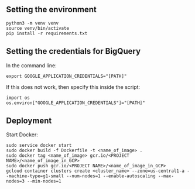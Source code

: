 ## Setting the environment
```
python3 -m venv venv
source venv/bin/activate
pip install -r requirements.txt
```

## Setting the credentials for BigQuery
In the command line:
```
export GOOGLE_APPLICATION_CREDENTIALS="[PATH]"
```
If this does not work, then specify this inside the script:
```
import os
os.environ["GOOGLE_APPLICATION_CREDENTIALS"]="[PATH]"
```

## Deployment
Start Docker:
```
sudo service docker start
sudo docker build -f Dockerfile -t <name_of_image> .
sudo docker tag <name_of_image> gcr.io/<PROJECT NAME>/<name_of_image_in_GCP> 
sudo docker push gcr.io/<PROJECT NAME>/<name_of_image_in_GCP>
gcloud container clusters create <cluster_name> --zone=us-central1-a --machine-type=g1-small --num-nodes=1 --enable-autoscaling --max-nodes=3 --min-nodes=1

```

